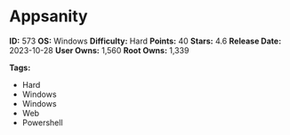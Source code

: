 # Appsanity

**ID:** 573
**OS:** Windows
**Difficulty:** Hard
**Points:** 40
**Stars:** 4.6
**Release Date:** 2023-10-28
**User Owns:** 1,560
**Root Owns:** 1,339

**Tags:**
- Hard
- Windows
- Windows
- Web
- Powershell

